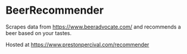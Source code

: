 # BeerRecommender
 
Scrapes data from https://www.beeradvocate.com/ and recommends a beer based on your tastes.

Hosted at https://www.prestonpercival.com/recommender
